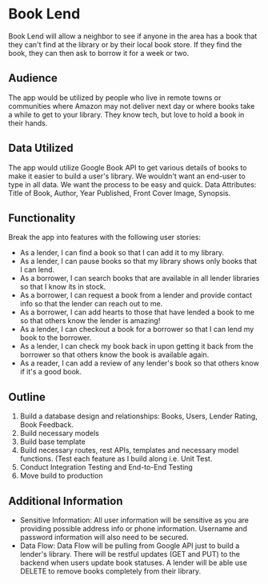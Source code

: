# Book Lend 
Book Lend will allow a neighbor to see if anyone in the area has a book that they can't find at the library or by their local book store. If they find the book, they can then ask to borrow it for a week or two. 

## Audience
The app would be utilized by people who live in remote towns or communities where Amazon may not deliver next day or where books take a while to get to your library. They know tech, but love to hold a book in their hands. 

## Data Utilized 
The app would utilize Google Book API to get various details of books to make it easier to build a user's library.  We wouldn't want an end-user to type in all data. We want the process to be easy and quick. Data Attributes: Title of Book, Author, Year Published, Front Cover Image, Synopsis. 

## Functionality
Break the app into features with the following user stories: 
- As a lender, I can find a book so that I can add it to my library.
- As a lender, I can pause books so that my library shows only books that I can lend. 
- As a borrower, I can search books that are available in all lender libraries so that I know its in stock. 
- As a borrower, I can request a book from a lender and provide contact info so that the lender can reach out to me.  
- As a borrower, I can add hearts to those that have lended a book to me so that others know the lender is amazing!
- As a lender, I can checkout a book for a borrower so that I can lend my book to the borrower. 
- As a lender, I can check my book back in upon getting it back from the borrower so that others know the book is available again. 
- As a reader, I can add a review of any lender's book so that others know if it's a good book.

## Outline
1. Build a database design and relationships: Books, Users, Lender Rating, Book Feedback.
2. Build necessary models
3. Build base template
4. Build necessary routes, rest APIs, templates and necessary model functions.  (Test each feature as I build along i.e. Unit Test.
5. Conduct Integration Testing and End-to-End Testing
6. Move build to production

## Additional Information
- Sensitive Information: All user information will be sensitive as you are providing possible address info or phone information.  Username and password information will also need to be secured. 
- Data Flow: Data Flow will be pulling from Google API just to build a lender's library. There will be restful updates (GET and PUT) to the backend when users update book statuses. A lender will be able use DELETE to remove books completely from their library.